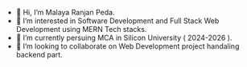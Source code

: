 - 👋 Hi, I’m Malaya Ranjan Peda.
- 👀 I’m interested in Software Development and Full Stack Web Development using MERN Tech stacks.
- 🌱 I’m currently persuing MCA in Silicon University ( 2024-2026 ).
- 💞️ I’m looking to collaborate on Web Development project handaling backend part.

<!---
Krishnaradha123/Krishnaradha123 is a ✨ special ✨ repository because its `README.md` (this file) appears on your GitHub profile.
You can click the Preview link to take a look at your changes.
--->
